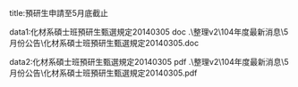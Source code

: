 title:預研生申請至5月底截止

data1:化材系碩士班預研生甄選規定20140305 doc
.\整理v2\104年度最新消息\5月份公告\化材系碩士班預研生甄選規定20140305.doc

data2:化材系碩士班預研生甄選規定20140305 pdf
.\整理v2\104年度最新消息\5月份公告\化材系碩士班預研生甄選規定20140305.pdf
